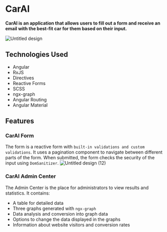 # CarAI

**CarAI is an application that allows users to fill out a form and receive an email with the best-fit car for them based on their input.**





![Untitled design](https://github.com/AvishaiDotan/CarAI/assets/108017307/90629b3e-7e7a-4d18-8747-82368f3ca64b)

## Technologies Used

- Angular
- RxJS
- Directives
- Reactive Forms
- SCSS
- ngx-graph
- Angular Routing
- Angular Material

## Features

### CarAI Form

The form is a reactive form with `built-in validations and custom validations`. It uses a pagination component to navigate between different parts of the form. When submitted, the form checks the security of the input using `DomSanitizer`.
![Untitled design (12)](https://github.com/AvishaiDotan/CarAI/assets/108017307/92d8fe1b-b162-4542-afac-7e2a23bbe391)

### CarAI Admin Center

The Admin Center is the place for administrators to view results and statistics. It contains:

- A table for detailed data
- Three graphs generated with `ngx-graph`
- Data analysis and conversion into graph data
- Options to change the data displayed in the graphs
- Information about website visitors and conversion rates

